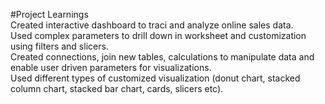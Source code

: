 #Project Learnings  
Created interactive dashboard to traci and analyze online sales data.  
Used complex parameters to drill down in worksheet and customization using filters and slicers.  
Created connections, join new tables, calculations to manipulate data and enable user driven parameters for visualizations.  
Used different types of customized visualization (donut chart, stacked column chart, stacked bar chart, cards, slicers etc).
